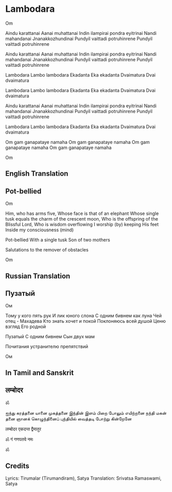 # Lambodara

Om

Aindu karattanai
Aanai muhattanai
Indin ilampirai pondra eyitrinai
Nandi mahandanai
Jnanakkozhundinai
Pundyil vaittadi potruhinrene
Pundyil vaittadi potruhinrene

Aindu karattanai
Aanai muhattanai
Indin ilampirai pondra eyitrinai
Nandi mahandanai
Jnanakkozhundinai
Pundyil vaittadi potruhinrene
Pundyil vaittadi potruhinrene

Lambodara
Lambo lambodara
Ekadanta
Eka ekadanta
Dvaimatura
Dvai dvaimatura

Lambodara
Lambo lambodara
Ekadanta
Eka ekadanta
Dvaimatura
Dvai dvaimatura

Aindu karattanai
Aanai muhattanai
Indin ilampirai pondra eyitrinai
Nandi mahandanai
Jnanakkozhundinai
Pundyil vaittadi potruhinrene
Pundyil vaittadi potruhinrene

Lambodara
Lambo lambodara
Ekadanta
Eka ekadanta
Dvaimatura
Dvai dvaimatura

Om gam ganapataye namaha
Om gam ganapataye namaha
Om gam ganapataye namaha
Om gam ganapataye namaha

Om

## English Translation

## Pot-bellied

Om

Him, who has arms five,
Whose face is that of an elephant
Whose single tusk equals the charm of the crescent moon,
Who is the offspring of the Blissful Lord,
Who is wisdom overflowing
I worship (by) keeping His feet
Inside my consciousness (mind)

Pot-bellied
With a single tusk
Son of two mothers

Salutations to the remover of obstacles

Om

## Russian Translation

## Пузатый

Ом

Тому у кого пять рук
И лик юного слона
С одним бивнем как луна
Чей отец - Махадева
Кто знать хочет и покой
Поклоняюсь всей душой
Ценю взгляд Eго родной

Пузатый
С одним бивнем
Сын двух мам

Почитания устранителю препятствий

Ом

## In Tamil and Sanskrit

## लम्बोदर

ॐ

ஐந்து கரத்தனை யானை முகத்தனை
இந்தின் இளம் பிறை போலும் எயிற்றனை
நந்தி மகன் தனை ஞானக் கொழுந்தினைப்
புந்தியில் வைத்தடி போற்று கின்றேனே

लम्बोदर
एकदन्त
द्वैमातुर

ॐ गं गणपतये नमः

ॐ

## Credits

Lyrics: Tirumalar (Tirumandiram), Satya
Translation: Srivatsa Ramaswami, Satya